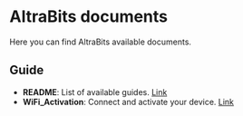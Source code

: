 # AltraBits documents

Here you can find AltraBits available documents.

## Guide
- **README**: List of available guides. [Link](./Guide/WiFi_Activation.md)
- **WiFi_Activation**: Connect and activate your device. [Link](./Guide/WiFi_Activation.md)

